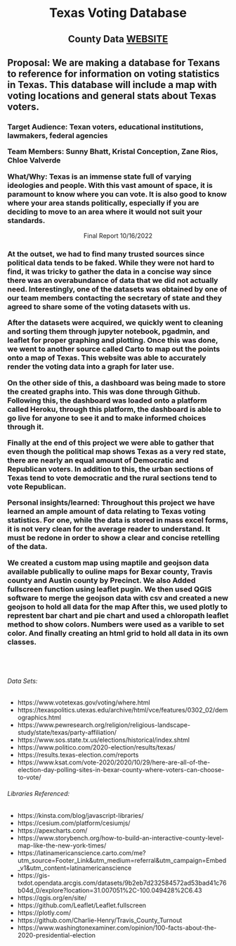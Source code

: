 <h1> <p align="center">  Texas Voting Database  </p> </h1>
<h2> <p align="center">County Data <a href="https://zane2231.github.io/Project-3-group-4/DashbardTexasCounty.html">WEBSITE</a><h2>
Proposal: We are making a database for Texans to reference for information on voting statistics in Texas. This database will include a map with voting locations and general stats about Texas voters. 

<h3>Target Audience: Texan voters, educational institutions, lawmakers, federal agencies

Team Members: Sunny Bhatt, Kristal Conception, Zane Rios, Chloe Valverde

What/Why: Texas is an immense state full of varying ideologies and people. With this vast amount of space, it is paramount to know where you can vote. It is also good to know where your area stands politically, especially if you are deciding to move to an area where it would not suit your standards.</h3> 
  
 <p align="center"> Final Report 10/16/2022 </p>

<h3>At the outset, we had to find many trusted sources since political data tends to be faked. While they were not hard to find, it was tricky to gather the data in a concise way since there was an overabundance of data that we did not actually need. Interestingly, one of the datasets was obtained by one of our team members contacting the secretary of state and they agreed to share some of the voting datasets with us. 

After the datasets were acquired, we quickly went to cleaning and sorting them through jupyter notebook, pgadmin, and leaflet for proper graphing and plotting. Once this was done, we went to another source called Carto to map out the points onto a map of Texas.  This website was able to accurately render the voting data into a graph for later use. 
 
On the other side of this, a dashboard was being made to store the created graphs into. 
This was done through Github. Following this, the dashboard was loaded onto a platform called Heroku, through this platform, the dashboard is able to go live for anyone to see it and to make informed choices through it. 

Finally at the end of this project we were able to gather that even though the political map shows Texas as a very red state, there are nearly an equal amount of Democratic and Republican voters. In addition to this, the urban sections of Texas tend to vote democratic and the rural sections tend to vote Republican.

Personal insights/learned: Throughout this project we have learned an ample amount of data relating to Texas voting statistics. For one, while the data is stored in mass excel forms, it is not very clean for the average reader to understand. It must be redone in order to show a clear and concise retelling of the data.

We created a custom map using maptile and geojson data available publically to ouline maps for Bexar county, Travis county and Austin county by Precinct. We also Added fullscreen function using leaflet pugin. We then used QGIS software to merge the geojson data with csv and created a new geojson to hold all data for the map After this, we used plotly to represtent bar chart and pie chart and used a chloropath leaflet method to show colors. Numbers were used as a varible to set color. And finally creating an html grid to hold all data in its own classes.</h5>
<br></br>


<h6>Data Sets:</h6>
<ul>
 <li>https://www.votetexas.gov/voting/where.html</li>
<li>https://texaspolitics.utexas.edu/archive/html/vce/features/0302_02/demographics.html</li>
<li>https://www.pewresearch.org/religion/religious-landscape-study/state/texas/party-affiliation/</li>
<li>https://www.sos.state.tx.us/elections/historical/index.shtml</li>
<li>https://www.politico.com/2020-election/results/texas/</li>
<li>https://results.texas-election.com/reports</li>
<li>https://www.ksat.com/vote-2020/2020/10/29/here-are-all-of-the-election-day-polling-sites-in-bexar-county-where-voters-can-choose-to-vote/</li>
  
</ul>


<h6>Libraries Referenced:</h6>
<ul>
<li>https://kinsta.com/blog/javascript-libraries/</li>
<li>https://cesium.com/platform/cesiumjs/</li>
<li>https://apexcharts.com/</li>
<li>https://www.storybench.org/how-to-build-an-interactive-county-level-map-like-the-new-york-times/</li>
<li>https://latinamericanscience.carto.com/me?utm_source=Footer_Link&utm_medium=referral&utm_campaign=Embed_v1&utm_content=latinamericanscience</li>
<li>https://gis-txdot.opendata.arcgis.com/datasets/9b2eb7d232584572ad53bad41c76b04d_0/explore?location=31.007051%2C-100.049428%2C6.43</li>
<li>https://qgis.org/en/site/</li>
<li>https://github.com/Leaflet/Leaflet.fullscreen</li>
<li>https://plotly.com/</li>
<li>https://github.com/Charlie-Henry/Travis_County_Turnout</li>
<li>https://www.washingtonexaminer.com/opinion/100-facts-about-the-2020-presidential-election</li>
</ul>


   

